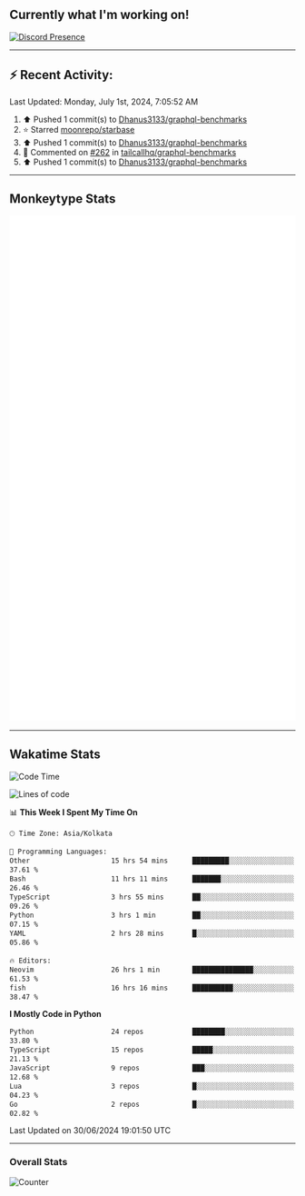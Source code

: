 ## Currently what I'm working on!
[![Discord Presence](https://lanyard.cnrad.dev/api/534981034400284712)](https://discord.com/users/534981034400284712)

---

## :zap: Recent Activity:
<!--RECENT_ACTIVITY:last_update-->
Last Updated: Monday, July 1st, 2024, 7:05:52 AM
<!--RECENT_ACTIVITY:last_update_end-->
<!--RECENT_ACTIVITY:start-->
1. ⬆️ Pushed 1 commit(s) to [Dhanus3133/graphql-benchmarks](https://github.com/Dhanus3133/graphql-benchmarks)<br>
2. ⭐ Starred [moonrepo/starbase](https://github.com/moonrepo/starbase)<br>
3. ⬆️ Pushed 1 commit(s) to [Dhanus3133/graphql-benchmarks](https://github.com/Dhanus3133/graphql-benchmarks)<br>
4. 💬 Commented on [#262](https://github.com/tailcallhq/graphql-benchmarks/pull/262#issuecomment-2194611707) in [tailcallhq/graphql-benchmarks](https://github.com/tailcallhq/graphql-benchmarks)<br>
5. ⬆️ Pushed 1 commit(s) to [Dhanus3133/graphql-benchmarks](https://github.com/Dhanus3133/graphql-benchmarks)<br>
<!--RECENT_ACTIVITY:end-->

---

## Monkeytype Stats
<a href="https://monkeytype.com/profile/dhanus">
  <img src="https://raw.githubusercontent.com/Dhanus3133/Dhanus3133/monkeytype/monkeytype-lbpb.svg" alt="Monkeytype Profile" />
</a>

---

## Wakatime Stats
<!--START_SECTION:waka-->
![Code Time](http://img.shields.io/badge/Code%20Time-1%2C984%20hrs%2017%20mins-blue)

![Lines of code](https://img.shields.io/badge/From%20Hello%20World%20I%27ve%20Written-5.6%20million%20lines%20of%20code-blue)

📊 **This Week I Spent My Time On** 

```text
🕑︎ Time Zone: Asia/Kolkata

💬 Programming Languages: 
Other                    15 hrs 54 mins      █████████░░░░░░░░░░░░░░░░   37.61 % 
Bash                     11 hrs 11 mins      ███████░░░░░░░░░░░░░░░░░░   26.46 % 
TypeScript               3 hrs 55 mins       ██░░░░░░░░░░░░░░░░░░░░░░░   09.26 % 
Python                   3 hrs 1 min         ██░░░░░░░░░░░░░░░░░░░░░░░   07.15 % 
YAML                     2 hrs 28 mins       █░░░░░░░░░░░░░░░░░░░░░░░░   05.86 % 

🔥 Editors: 
Neovim                   26 hrs 1 min        ███████████████░░░░░░░░░░   61.53 % 
fish                     16 hrs 16 mins      ██████████░░░░░░░░░░░░░░░   38.47 % 
```

**I Mostly Code in Python** 

```text
Python                   24 repos            ████████░░░░░░░░░░░░░░░░░   33.80 % 
TypeScript               15 repos            █████░░░░░░░░░░░░░░░░░░░░   21.13 % 
JavaScript               9 repos             ███░░░░░░░░░░░░░░░░░░░░░░   12.68 % 
Lua                      3 repos             █░░░░░░░░░░░░░░░░░░░░░░░░   04.23 % 
Go                       2 repos             █░░░░░░░░░░░░░░░░░░░░░░░░   02.82 % 
```




 Last Updated on 30/06/2024 19:01:50 UTC
<!--END_SECTION:waka-->
---

### Overall Stats

<img src="https://moe-counter.glitch.me/get/@Dhanus3133?theme=asoul" alt="Counter" />
